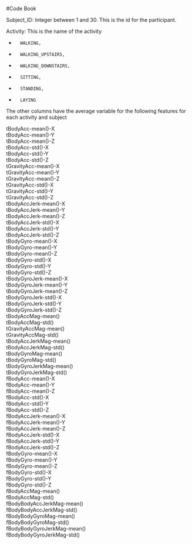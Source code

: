 #Code Book

Subject_ID: Integer between 1 and 30. This is the id for the participant.

Activity: This is the name of the activity

*		WALKING,
*		WALKING_UPSTAIRS,
*		WALKING_DOWNSTAIRS,
*		SITTING,
*		STANDING, 
*		LAYING
		
The other columns have the average variable for the following features for each	activity and subject		
		
tBodyAcc-mean()-X              
tBodyAcc-mean()-Y              
tBodyAcc-mean()-Z              
tBodyAcc-std()-X               
tBodyAcc-std()-Y               
tBodyAcc-std()-Z               
tGravityAcc-mean()-X           
tGravityAcc-mean()-Y           
tGravityAcc-mean()-Z           
tGravityAcc-std()-X            
tGravityAcc-std()-Y            
tGravityAcc-std()-Z            
tBodyAccJerk-mean()-X          
tBodyAccJerk-mean()-Y          
tBodyAccJerk-mean()-Z          
tBodyAccJerk-std()-X           
tBodyAccJerk-std()-Y           
tBodyAccJerk-std()-Z           
tBodyGyro-mean()-X             
tBodyGyro-mean()-Y             
tBodyGyro-mean()-Z             
tBodyGyro-std()-X              
tBodyGyro-std()-Y              
tBodyGyro-std()-Z              
tBodyGyroJerk-mean()-X         
tBodyGyroJerk-mean()-Y         
tBodyGyroJerk-mean()-Z         
tBodyGyroJerk-std()-X          
tBodyGyroJerk-std()-Y          
tBodyGyroJerk-std()-Z          
tBodyAccMag-mean()             
tBodyAccMag-std()              
tGravityAccMag-mean()          
tGravityAccMag-std()           
tBodyAccJerkMag-mean()         
tBodyAccJerkMag-std()          
tBodyGyroMag-mean()            
tBodyGyroMag-std()             
tBodyGyroJerkMag-mean()        
tBodyGyroJerkMag-std()         
fBodyAcc-mean()-X              
fBodyAcc-mean()-Y              
fBodyAcc-mean()-Z              
fBodyAcc-std()-X               
fBodyAcc-std()-Y               
fBodyAcc-std()-Z               
fBodyAccJerk-mean()-X          
fBodyAccJerk-mean()-Y          
fBodyAccJerk-mean()-Z          
fBodyAccJerk-std()-X           
fBodyAccJerk-std()-Y           
fBodyAccJerk-std()-Z           
fBodyGyro-mean()-X             
fBodyGyro-mean()-Y             
fBodyGyro-mean()-Z             
fBodyGyro-std()-X              
fBodyGyro-std()-Y              
fBodyGyro-std()-Z              
fBodyAccMag-mean()             
fBodyAccMag-std()              
fBodyBodyAccJerkMag-mean()     
fBodyBodyAccJerkMag-std()      
fBodyBodyGyroMag-mean()        
fBodyBodyGyroMag-std()         
fBodyBodyGyroJerkMag-mean()    
fBodyBodyGyroJerkMag-std()     	